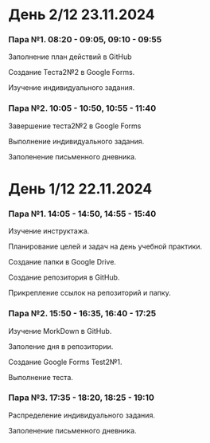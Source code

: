 # День 2/12 23.11.2024

### Пара №1. 08:20 - 09:05, 09:10 - 09:55

Заполнение план действий в GitHub

Создание Теста2№2 в Google Forms.

Изучение индивидуального задания.

### Пара №2. 10:05 - 10:50, 10:55 - 11:40

Завершение теста2№2 в Google Forms

Выполнение индивидуального задания.

Заполенение письменного дневника.

# День 1/12 22.11.2024

### Пара №1. 14:05 - 14:50, 14:55 - 15:40

Изучение инструктажа.

Планирование целей и задач на день учебной практики.

Создание папки в Google Drive.

Создание репозитория в GitHub.

Прикрепление ссылок на репозиторий и папку.

### Пара №2. 15:50 - 16:35, 16:40 - 17:25

Изучение MorkDown в GitHub.

Заполение дня в репозитории.

Создание Google Forms Test2№1.

Выполнение теста.

### Пара №3. 17:35 - 18:20, 18:25 - 19:10

Распределение индивидуального задания.

Заполенение письменного дневника.
